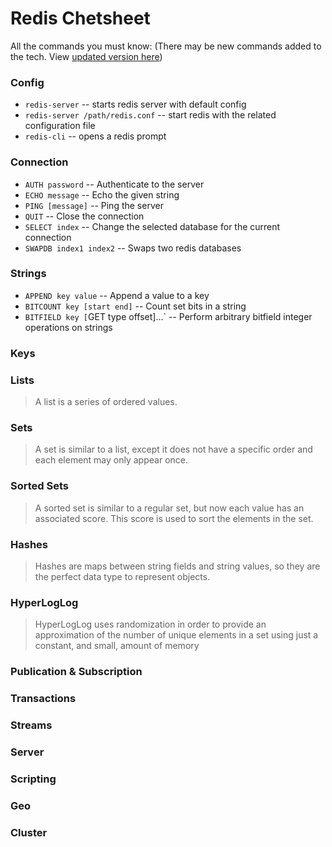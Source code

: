 # Redis Chetsheet

All the commands you must know: (There may be new commands added to the tech. View [updated version here](https://redis.io/commands#))

### Config

- `redis-server` -- starts redis server with default config
- `redis-server /path/redis.conf` -- start redis with the related configuration file
- `redis-cli` -- opens a redis prompt

### Connection

- `AUTH password` -- Authenticate to the server
- `ECHO message` -- Echo the given string 
- `PING [message]` -- Ping the server
- `QUIT` -- Close the connection
- `SELECT index` -- Change the selected database for the current connection
- `SWAPDB index1 index2` -- Swaps two redis databases 

### Strings

- `APPEND key value` -- Append a value to a key
- `BITCOUNT key [start end]` -- Count set bits in a string 
- `BITFIELD key [`GET type offset]...` -- Perform arbitrary bitfield integer operations on strings

### Keys

### Lists
> A list is a series of ordered values.

### Sets
> A set is similar to a list, except it does not have a specific order and each element may only appear once.

### Sorted Sets
> A sorted set is similar to a regular set, but now each value has an associated score. This score is used to sort the elements in the set.

### Hashes
> Hashes are maps between string fields and string values, so they are the perfect data type to represent objects.

### HyperLogLog
> HyperLogLog uses randomization in order to provide an approximation of the number of unique elements in a set using just a constant, and small, amount of memory

### Publication & Subscription

### Transactions

### Streams

### Server

### Scripting

### Geo  

### Cluster

